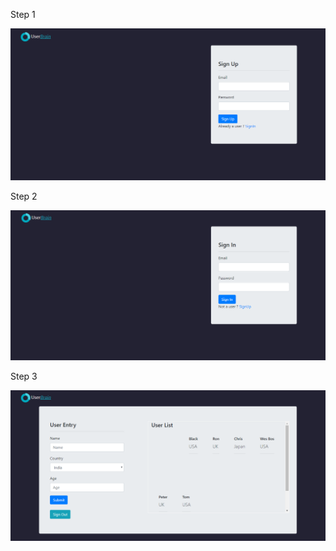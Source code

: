 Step 1
<p align="center">
  <img src="https://github.com/4bhishekKasam/Firebase-Authentication/blob/master/fb1.PNG "  width="800"/>
 </p>
Step 2
<p align="center">
  <img src=" https://github.com/4bhishekKasam/Firebase-Authentication/blob/master/fb2.PNG"  width="800"/>
 </p>
Step 3
<p align="center">
  <img src="https://github.com/4bhishekKasam/Firebase-Authentication/blob/master/fb3.PNG "  width="800"/>
 </p>


